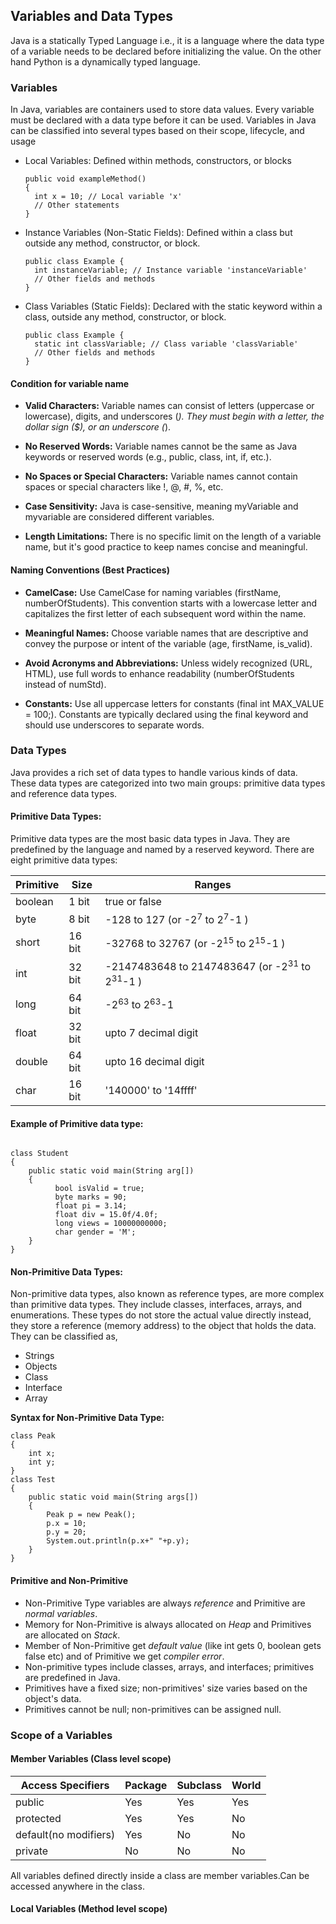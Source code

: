 ## Variables and Data Types
Java is a statically Typed Language i.e., it is a language where the data type of a variable needs to be declared before initializing the value.
On the other hand Python is a dynamically typed language.

### Variables
In Java, variables are containers used to store data values. Every variable must be declared with a data type before it can be used. Variables in Java can be classified into several types based on their scope, lifecycle, and usage
- Local Variables: Defined within methods, constructors, or blocks
  ```
  public void exampleMethod()
  {
    int x = 10; // Local variable 'x'
    // Other statements
  }
  
- Instance Variables (Non-Static Fields): Defined within a class but outside any method, constructor, or block.
  ```
  public class Example {
    int instanceVariable; // Instance variable 'instanceVariable'
    // Other fields and methods
  }

- Class Variables (Static Fields): Declared with the static keyword within a class, outside any method, constructor, or block.
  ```
  public class Example {
    static int classVariable; // Class variable 'classVariable'
    // Other fields and methods
  }

#### Condition for variable name
- **Valid Characters:**
Variable names can consist of letters (uppercase or lowercase), digits, and underscores (_).
They must begin with a letter, the dollar sign ($), or an underscore (_).

- **No Reserved Words:**
Variable names cannot be the same as Java keywords or reserved words (e.g., public, class, int, if, etc.).

- **No Spaces or Special Characters:**
Variable names cannot contain spaces or special characters like !, @, #, %, etc.

- **Case Sensitivity:**
Java is case-sensitive, meaning myVariable and myvariable are considered different variables.

- **Length Limitations:**
There is no specific limit on the length of a variable name, but it's good practice to keep names concise and meaningful.

#### Naming Conventions (Best Practices)
- **CamelCase:**
   Use CamelCase for naming variables (firstName, numberOfStudents). This convention starts with a lowercase letter and capitalizes the first letter of each subsequent word within the name.

- **Meaningful Names:**
   Choose variable names that are descriptive and convey the purpose or intent of the variable (age, firstName, is_valid).

- **Avoid Acronyms and Abbreviations:**
   Unless widely recognized (URL, HTML), use full words to enhance readability (numberOfStudents instead of numStd).

- **Constants:**
   Use all uppercase letters for constants (final int MAX_VALUE = 100;). Constants are typically declared using the final keyword and should use underscores to separate words.

### Data Types
Java provides a rich set of data types to handle various kinds of data. These data types are categorized into two main groups: primitive data types and reference data types.

#### Primitive Data Types: 
Primitive data types are the most basic data types in Java. They are predefined by the language and named by a reserved keyword. There are eight primitive data types:

<div align="center">
  
|Primitive|Size|Ranges|
|------|------|------|
|boolean|1 bit|true or false|
|byte|8 bit|-128 to 127 (or -2<sup>7</sup> to 2<sup>7</sup>-1 )|
|short|16 bit|-32768 to 32767 (or -2<sup>15</sup> to 2<sup>15</sup>-1 )|
|int|32 bit|-2147483648 to 2147483647 (or -2<sup>31</sup> to 2<sup>31</sup>-1 )|
|long|64 bit|-2<sup>63</sup> to 2<sup>63</sup>-1 |
|float|32 bit|upto 7 decimal digit|
|double|64 bit|upto 16 decimal digit|
|char|16 bit|'140000' to '14ffff'|

</div>

#### Example of Primitive data type:


```

class Student
{
    public static void main(String arg[])
    {
          bool isValid = true;
          byte marks = 90;
          float pi = 3.14;
          float div = 15.0f/4.0f;
          long views = 10000000000;
          char gender = 'M';
    }
}
```
#### Non-Primitive Data Types: 
Non-primitive data types, also known as reference types, are more complex than primitive data types. They include classes, interfaces, arrays, and enumerations. These types do not store the actual value directly instead, they store a reference (memory address) to the object that holds the data.
They can be classified as,
- Strings
- Objects
- Class
- Interface
- Array

**Syntax for Non-Primitive Data Type:**
```
class Peak
{
    int x;
    int y;
}
class Test
{
    public static void main(String args[])
    {
        Peak p = new Peak();
        p.x = 10;
        p.y = 20;
        System.out.println(p.x+" "+p.y);
    }
}
```

#### Primitive and Non-Primitive 
- Non-Primitive Type variables are always *reference* and Primitive are *normal variables*.
- Memory for Non-Primitive is always allocated on *Heap* and Primitives are allocated on *Stack*.
- Member of Non-Primitive get *default value* (like int gets 0, boolean gets false etc) and of Primitive we get *compiler error*.
- Non-primitive types include classes, arrays, and interfaces; primitives are predefined in Java.
- Primitives have a fixed size; non-primitives' size varies based on the object's data.
- Primitives cannot be null; non-primitives can be assigned null.


### Scope of a Variables
#### Member Variables (Class level scope)

|Access Specifiers|Package|Subclass|World|
|------|------|------|------|
|public|Yes|Yes|Yes|
|protected|Yes|Yes|No|
|default(no modifiers)|Yes|No|No|
|private|No|No|No|

All variables defined directly inside a class are member variables.Can be accessed anywhere in the class.

#### Local Variables (Method level scope)
